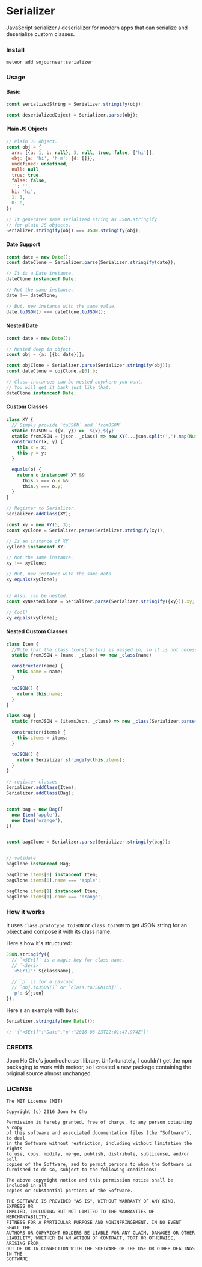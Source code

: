 # Serializer
JavaScript serializer / deserializer for modern apps that can serialize and deserialize custom classes.


### Install
```
meteor add sojourneer:serializer
```

### Usage

#### Basic
```javascript
const serializedString = Serializer.stringify(obj);

const deserializedObject = Serializer.parse(obj);
```

#### Plain JS Objects
```javascript
// Plain JS object.
const obj = {
  arr: [{a: 1, b: null}, 3, null, true, false, ['hi']],
  obj: {a: 'hi', 'h_m': {d: []}},
  undefined: undefined,
  null: null,
  true: true,
  false: false,
  '': '',
  hi: 'hi',
  1: 1,
  0: 0,
};

// It generates same serialized string as JSON.stringify
// for plain JS objects.
Serializer.stringify(obj) === JSON.stringify(obj);
```

#### Date Support
```javascript
const date = new Date();
const dateClone = Serializer.parse(Serializer.stringify(date));

// It is a Date instance.
dateClone instanceof Date;

// Not the same instance.
date !== dateClone;

// But, new instance with the same value.
date.toJSON() === dateClone.toJSON();
```

#### Nested Date
```javascript
const date = new Date();

// Nested deep in object.
const obj = {a: [{b: date}]};

const objClone = Serializer.parse(Serializer.stringify(obj));
const dateClone = objClone.a[0].b;

// Class instances can be nested anywhere you want.
// You will get it back just like that.
dateClone instanceof Date;
```

#### Custom Classes
```javascript
class XY {
  // Simply provide `toJSON` and `fromJSON`.
  static toJSON = ({x, y}) => `${x},${y}`
  static fromJSON = (json, _class) => new XY(...json.split(',').map(Number))
  constructor(x, y) {
    this.x = x;
    this.y = y;
  }

  equals(o) {
    return o instanceof XY &&
      this.x === o.x &&
      this.y === o.y;
  }
}

// Register to Serializer.
Serializer.addClass(XY);

const xy = new XY(5, 3);
const xyClone = Serializer.parse(Serializer.stringify(xy));

// Is an instance of XY
xyClone instanceof XY;

// Not the same instance.
xy !== xyClone;

// But, new instance with the same data.
xy.equals(xyClone);


// Also, can be nested.
const xyNestedClone = Serializer.parse(Serializer.stringify({xy})).xy;

// Cool!
xy.equals(xyClone);
```

#### Nested Custom Classes
```javascript
class Item {
  //Note that the class (constructor) is passed in, so it is not necessary to hardcode the class. This facilitates inheritance.
  static fromJSON = (name, _class) => new _class(name)

  constructor(name) {
    this.name = name;
  }

  toJSON() {
    return this.name;
  }
}

class Bag {
  static fromJSON = (itemsJson, _class) => new _class(Serializer.parse(itemsJson))

  constructor(items) {
    this.items = items;
  }

  toJSON() {
    return Serializer.stringify(this.items);
  }
}

// register classes
Serializer.addClass(Item);
Serializer.addClass(Bag);


const bag = new Bag([
  new Item('apple'),
  new Item('orange'),
]);


const bagClone = Serializer.parse(Serializer.stringify(bag));


// validate
bagClone instanceof Bag;

bagClone.items[0] instanceof Item;
bagClone.items[0].name === 'apple';

bagClone.items[1] instanceof Item;
bagClone.items[1].name === 'orange';
```


### How it works
It uses `class.prototype.toJSON` or `class.toJSON` to get JSON string for an object and compose it with its class name.

Here's how it's structured:
```javascript
JSON.stringify({
  // `<5Er1]` is a magic key for class name.
  // `<Seri>`
  '<5Er1]': ${className},

  // `p` is for a payload.
  // `obj.toJSON()` or `class.toJSON(obj)`.
  'p': ${json}
});
```

Here's an example with `Date`:
```javascript
Serializer.stringify(new Date());

// '{"<5Er1]":"Date","p":"2016-06-23T22:01:47.974Z"}'
```

### CREDITS
Joon Ho Cho's joonhocho:seri library.
Unfortunately, I couldn't get the npm packaging to work with meteor, so I created a new package containing the original source almost unchanged.


### LICENSE
```
The MIT License (MIT)

Copyright (c) 2016 Joon Ho Cho

Permission is hereby granted, free of charge, to any person obtaining a copy
of this software and associated documentation files (the "Software"), to deal
in the Software without restriction, including without limitation the rights
to use, copy, modify, merge, publish, distribute, sublicense, and/or sell
copies of the Software, and to permit persons to whom the Software is
furnished to do so, subject to the following conditions:

The above copyright notice and this permission notice shall be included in all
copies or substantial portions of the Software.

THE SOFTWARE IS PROVIDED "AS IS", WITHOUT WARRANTY OF ANY KIND, EXPRESS OR
IMPLIED, INCLUDING BUT NOT LIMITED TO THE WARRANTIES OF MERCHANTABILITY,
FITNESS FOR A PARTICULAR PURPOSE AND NONINFRINGEMENT. IN NO EVENT SHALL THE
AUTHORS OR COPYRIGHT HOLDERS BE LIABLE FOR ANY CLAIM, DAMAGES OR OTHER
LIABILITY, WHETHER IN AN ACTION OF CONTRACT, TORT OR OTHERWISE, ARISING FROM,
OUT OF OR IN CONNECTION WITH THE SOFTWARE OR THE USE OR OTHER DEALINGS IN THE
SOFTWARE.
```